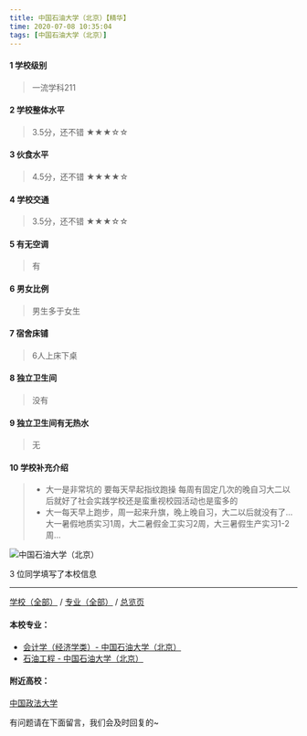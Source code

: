 ```yaml
---
title: 中国石油大学（北京）【精华】
time: 2020-07-08 10:35:04
tags: [中国石油大学（北京）]
---
```

#### 1 学校级别
> 一流学科211


#### 2 学校整体水平
> 3.5分，还不错
★★★☆☆


#### 3 伙食水平
>  4.5分，还不错
★★★★☆


#### 4 学校交通
> 3.5分，还不错
★★★☆☆


#### 5 有无空调
> 有


#### 6 男女比例
> 男生多于女生


#### 7 宿舍床铺
> 6人上床下桌
 

#### 8 独立卫生间
> 没有


#### 9 独立卫生间有无热水
> 无


#### 10 学校补充介绍
> - 大一是非常坑的 要每天早起指纹跑操 每周有固定几次的晚自习大二以后就好了社会实践学校还是蛮重视校园活动也是蛮多的
> - 大一每天早上跑步，周一起来升旗，晚上晚自习，大二以后就没有了…大一暑假地质实习1周，大二暑假金工实习2周，大三暑假生产实习1-2周…


![中国石油大学（北京）](http://upload-images.jianshu.io/upload_images/6510336-30dcdf7cf095f230.jpg?imageMogr2/auto-orient/strip%7CimageView2/2/w/1240)

3 位同学填写了本校信息
***
[学校（全部）](https://univgo.github.io/2020/07/09/学校汇总页) / [专业（全部）](https://univgo.github.io/2020/07/09/专业汇总页) / [总览页](https://univgo.github.io/2020/07/09/总览)
#### 本校专业：
- [会计学（经济学类）- 中国石油大学（北京）](https://univgo.github.io/2020/07/08/会计学（经济学类）-%20%20中国石油大学（北京）)
- [石油工程 - 中国石油大学（北京）](https://univgo.github.io/2020/07/08/石油工程%20-%20中国石油大学（北京）)

#### 附近高校：
[中国政法大学](https://univgo.github.io/2020/07/08/中国政法大学)


有问题请在下面留言，我们会及时回复的~
